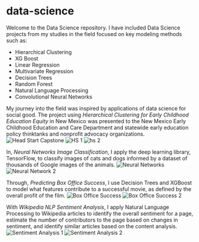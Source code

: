 # data-science
Welcome to the Data Science repository. I have included Data Science projects from my studies in the field focused on key modeling methods such as:
- Hierarchical Clustering
- XG Boost
- Linear Regression
- Multivariate Regression
- Decision Trees
- Random Forest
- Natural Language Processing
- Convolutional Neural Networks

My journey into the field was inspired by applications of data science for social good. The project using *Hierarchical Clustering for Early Childhood Education Equity* in New Mexico was presented to the New Mexico Early Childhood Education and Care Department and statewide early education policy thinktanks and nonprofit advocacy organizations. 
![Head Start Capstone](https://user-images.githubusercontent.com/67302599/111367311-da6d4800-8651-11eb-8a6f-a8bac20b4246.jpeg)
![HS 1](https://user-images.githubusercontent.com/67302599/111369097-e4904600-8653-11eb-824e-d7844b76a7af.jpeg)
![hs 2](https://user-images.githubusercontent.com/67302599/111369115-e954fa00-8653-11eb-9496-703917d24e27.jpeg)

In, *Neural Networks Image Classification*, I apply the deep learning library, TensorFlow, to classify images of cats and dogs informed by a dataset of thousands of Google images of the animals. 
![Neural Networks](https://user-images.githubusercontent.com/67302599/111367270-ccb7c280-8651-11eb-8204-5df9abc2a890.jpeg)
![Neural Network 2](https://user-images.githubusercontent.com/67302599/111368722-721f6600-8653-11eb-8a35-083f6f44bdd9.jpeg)

Through, *Predicting Box Office Success*, I use Decision Trees and XGBoost to model what features contribute to a successful movie, as defined by the overall profit of the film.
![Box Office Success](https://user-images.githubusercontent.com/67302599/111368171-bf4f0800-8652-11eb-9bf8-80fc0adf4e1b.jpeg)
![Box Office Success 2](https://user-images.githubusercontent.com/67302599/111368175-c118cb80-8652-11eb-8fe2-0a9e97416327.jpeg)

With *Wikipedia NLP Sentiment Analysis*, I apply Natural Language Processing to Wikipedia articles to identify the overall sentiment for a page, estimate the number of contributors to the page based on changes in sentiment, and identify similar articles based on the content analysis.
![Sentiment Analysis 1](https://user-images.githubusercontent.com/67302599/111368640-5ddb6900-8653-11eb-88c8-4ad019524db0.jpeg)
![Sentiment Analysis 2](https://user-images.githubusercontent.com/67302599/111368649-5fa52c80-8653-11eb-81cf-f60c377aac29.jpeg)
